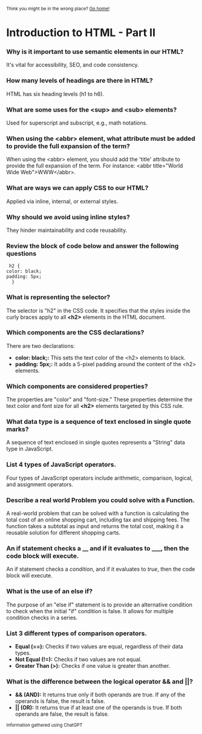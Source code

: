 <sub>Think you might be in the wrong place? [Go home!](../README.md)</sub>

# Introduction to HTML - Part II

### Why is it important to use semantic elements in our HTML?

It's vital for accessibility, SEO, and code consistency.

### How many levels of headings are there in HTML?

HTML has six heading levels (h1 to h6).

### What are some uses for the __\<sup>__ and __\<sub>__ elements?

Used for superscript and subscript, e.g., math notations.

### When using the __\<abbr>__ element, what attribute must be added to provide the full expansion of the term?

When using the \<abbr> element, you should add the 'title' attribute to provide the full expansion of the term. For instance: \<abbr title="World Wide Web">WWW\</abbr>.

### What are ways we can apply __CSS__ to our __HTML__?

Applied via inline, internal, or external styles.

### Why should we avoid using inline styles?

They hinder maintainability and code reusability.

### Review the block of code below and answer the following questions
 ```
  h2 {
 color: black;
 padding: 5px;
   }
```
### What is representing the selector?

The selector is "h2" in the CSS code. It specifies that the styles inside the curly braces apply to all __\<h2>__ elements in the HTML document.


### Which components are the CSS declarations?
There are two declarations:
* __color: black;:__ This sets the text color of the \<h2> elements to black.
* __padding: 5px;:__ It adds a 5-pixel padding around the content of the \<h2> elements.

### Which components are considered properties?

The properties are "color" and "font-size." These properties determine the text color and font size for all __\<h2>__ elements targeted by this CSS rule.

### What data type is a sequence of text enclosed in single quote marks?

A sequence of text enclosed in single quotes represents a "String" data type in JavaScript.

### List 4 types of JavaScript operators.

Four types of JavaScript operators include arithmetic, comparison, logical, and assignment operators.

### Describe a real world Problem you could solve with a Function.

A real-world problem that can be solved with a function is calculating the total cost of an online shopping cart, including tax and shipping fees. The function takes a subtotal as input and returns the total cost, making it a reusable solution for different shopping carts.

### An if statement checks a __ and if it evaluates to ___, then the code block will execute.

An if statement checks a _condition_, and if it evaluates to _true_, then the code block will execute.

### What is the use of an else if?

The purpose of an "else if" statement is to provide an alternative condition to check when the initial "if" condition is false. It allows for multiple condition checks in a series.

### List 3 different types of comparison operators.

* __Equal (==):__ Checks if two values are equal, regardless of their data types.
* __Not Equal (!=):__ Checks if two values are not equal.
* __Greater Than (>):__ Checks if one value is greater than another.

### What is the difference between the logical operator && and ||?

* __&& (AND):__ It returns true only if both operands are true. If any of the operands is false, the result is false.
* __|| (OR):__ It returns true if at least one of the operands is true. If both operands are false, the result is false.

<sub>Information gathered using ChatGPT</sub>
